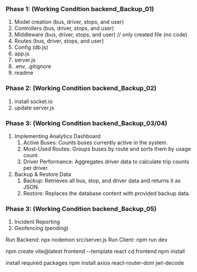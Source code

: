### Phase 1: (Working Condition backend_Backup_01)
1. Model creation (bus, driver, stops, and user)
2. Controllers (bus, driver, stops, and user)
3. Middleware (bus, driver, stops, and user) // only created file (no code)
4. Routes (bus, driver, stops, and user)
5. Config (db.js)
6. app.js
7. server.js
8. .env, .gitignore
9. readme

### Phase 2: (Working Condition backend_Backup_02)
1. install socket.io
2. update server.js

### Phase 3: (Working Condition backend_Backup_03/04)
1. Implementing Analytics Dashboard
    1. Active Buses: Counts buses currently active in the system.
    2. Most-Used Routes: Groups buses by route and sorts them by usage count.
    3. Driver Performance: Aggregates driver data to calculate trip counts per driver.
2. Backup & Restore Data
    1. Backup: Retrieves all bus, stop, and driver data and returns it as JSON.
    2. Restore: Replaces the database content with provided backup data.

### Phase 3: (Working Condition backend_Backup_05)
1. Incident Reporting 
2. Geofencing (pending)







<!-- usefull commands -->
Run Backend: npx nodemon src/server.js
Run Client: npm run dev


<!-- installation -->
npm create vite@latest frontend --template react
cd frontend
npm install

install required packages
npm install axios react-router-dom jwt-decode
